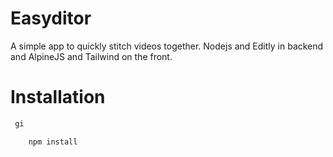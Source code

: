 # Easyditor
 A simple app to quickly stitch videos together.
 Nodejs and Editly in backend and AlpineJS and Tailwind on the front.

# Installation

```bash
 gi
```

```js
    npm install
```
